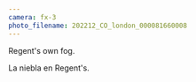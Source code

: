 ```yaml
---
camera: fx-3
photo_filename: 202212_CO_london_000081660008
---
```


Regent's own fog.

La niebla en Regent's.